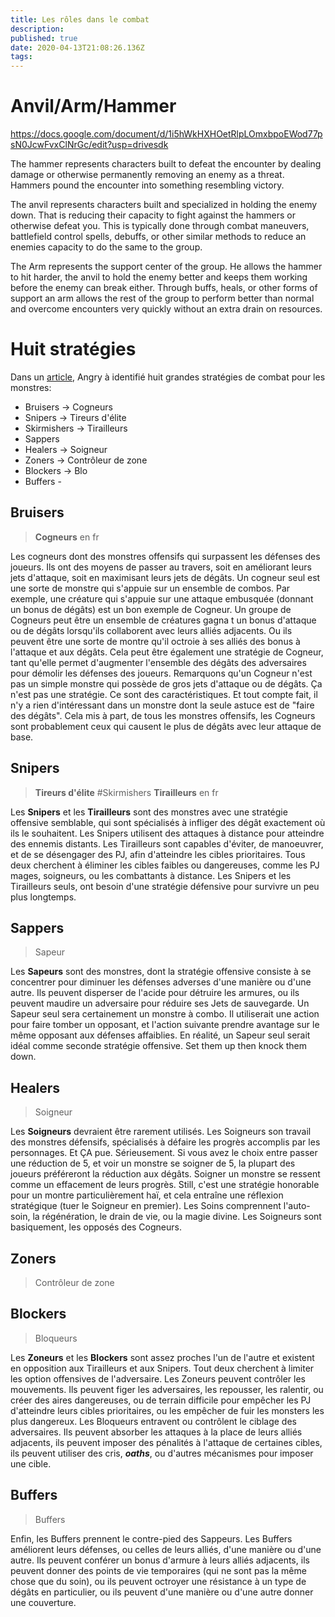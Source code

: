 ```yaml
---
title: Les rôles dans le combat
description: 
published: true
date: 2020-04-13T21:08:26.136Z
tags: 
---
```


# Anvil/Arm/Hammer

https://docs.google.com/document/d/1i5hWkHXHOetRlpLOmxbpoEWod77psN0JcwFvxClNrGc/edit?usp=drivesdk


The hammer represents characters built to defeat the encounter by dealing damage or otherwise permanently removing an enemy as a threat. Hammers pound the encounter into something resembling victory.


The anvil represents characters built and specialized in holding the enemy down. That is reducing their capacity to fight against the hammers or otherwise defeat you. This is typically done through combat maneuvers, battlefield control spells, debuffs, or other similar methods to reduce an enemies capacity to do the same to the group.


The Arm represents the support center of the group. He allows the hammer to hit harder, the anvil to hold the enemy better and keeps them working before the enemy can break either. Through buffs, heals, or other forms of support an arm allows the rest of the group to perform better than normal and overcome encounters very quickly without an extra drain on resources.

# Huit stratégies

Dans un [article](https://theangrygm.com/in-with-the-old-transparency-design-rationales-and-monster-building), Angry à identifié huit grandes stratégies de combat pour les monstres:

<!--

Which is just fine because D&D is an interactive storytelling game. But you can’t forget that second part. It’s an interactive storytelling GAME. A story archetype is a good starting point for character creation, but ultimately the archetype also has to serve a design purpose.
When you designed a new class, you had to come up with three things: an **archetype** for what the class WAS in the story, the **power source** from which the class derived it’s abilities, and the **role** that the character would play in combat.

-->

- Bruisers -> Cogneurs
- Snipers -> Tireurs d'élite
- Skirmishers -> Tirailleurs
- Sappers 
- Healers -> Soigneur
- Zoners -> Contrôleur de zone
- Blockers -> Blo
- Buffers -

## Bruisers 
> **Cogneurs** en fr

Les cogneurs dont des monstres offensifs qui surpassent les défenses des joueurs. Ils ont des moyens de passer au travers, soit en améliorant leurs jets d'attaque, soit en maximisant leurs jets de dégâts.
Un cogneur seul est une sorte de monstre qui s'appuie sur un ensemble de combos. Par exemple, une créature qui s'appuie sur une attaque embusquée (donnant un bonus de dégâts) est un bon exemple de Cogneur.
Un groupe de Cogneurs peut être un ensemble de créatures gagna t un bonus d'attaque ou de dégâts lorsqu'ils collaborent avec leurs alliés adjacents. Ou ils peuvent être une sorte de montre qu'il octroie à ses alliés des bonus à l'attaque et aux dégâts. Cela peut être également une stratégie de Cogneur, tant qu'elle permet d'augmenter l'ensemble des dégâts des adversaires pour démolir les défenses des joueurs. 
Remarquons qu'un Cogneur n'est pas un simple monstre qui possède de gros jets d'attaque ou de dégâts. Ça n'est pas une stratégie. Ce sont des caractéristiques. Et tout compte fait, il n'y a rien d'intéressant dans un monstre dont la seule astuce est de "faire des dégâts". Cela mis à part, de tous les monstres offensifs, les Cogneurs sont probablement ceux qui causent le plus de dégâts avec leur attaque de base. 

## Snipers
> **Tireurs d'élite**
#Skirmishers
> **Tirailleurs** en fr

Les **Snipers** et les **Tirailleurs** sont des monstres avec une stratégie offensive semblable, qui sont spécialisés à infliger des dégât exactement où ils le souhaitent. Les Snipers utilisent des attaques à distance pour atteindre des ennemis distants. Les Tirailleurs sont capables d'éviter, de manoeuvrer, et de se désengager des PJ, afin d'atteindre les cibles prioritaires. Tous deux cherchent à éliminer les cibles faibles ou dangereuses, comme les PJ mages, soigneurs, ou les combattants à distance. Les Snipers et les Tirailleurs seuls, ont besoin d'une stratégie défensive pour survivre un peu plus longtemps. 

## Sappers 
> Sapeur

Les **Sapeurs** sont des monstres, dont la stratégie offensive consiste à se concentrer pour diminuer les défenses adverses d'une manière ou d'une autre. Ils peuvent disperser de l'acide pour détruire les armures, ou ils peuvent maudire un adversaire pour réduire ses Jets de sauvegarde. Un Sapeur seul sera certainement un monstre à combo. Il utiliserait une action pour faire tomber un opposant, et l'action suivante prendre avantage sur le même opposant aux défenses affaiblies.  En réalité, un Sapeur seul serait idéal comme seconde stratégie offensive. Set them up then knock them down.

## Healers
> Soigneur

Les **Soigneurs** devraient être rarement utilisés. Les Soigneurs son travail des monstres défensifs, spécialisés à défaire les progrès accomplis par les personnages. Et ÇA pue. Sérieusement. Si vous avez le choix entre passer une réduction de 5, et voir un monstre se soigner de 5, la plupart des joueurs préféreront la réduction aux dégâts. Soigner un monstre se ressent comme un effacement de leurs progrès. Still, c'est une stratégie honorable pour un montre particulièrement haï, et cela entraîne une réflexion stratégique (tuer le Soigneur en premier). Les Soins comprennent l'auto-soin, la régénération, le drain de vie, ou la magie divine. Les Soigneurs sont basiquement, les opposés des Cogneurs. 

## Zoners
> Contrôleur de zone

## Blockers
> Bloqueurs

Les **Zoneurs** et les **Blockers** sont assez proches l'un de l'autre et existent en opposition aux Tirailleurs et aux Snipers. Tout deux cherchent à limiter les option offensives de l'adversaire. Les Zoneurs peuvent contrôler les mouvements. Ils peuvent figer les adversaires, les repousser, les ralentir, ou créer des aires dangereuses, ou de terrain difficile pour empêcher les PJ d'atteindre leurs cibles prioritaires, ou les empêcher de fuir les monsters les plus dangereux. Les Bloqueurs entravent ou contrôlent le ciblage des adversaires. Ils peuvent absorber les attaques à la place de leurs alliés adjacents, ils peuvent imposer des pénalités à l'attaque de certaines cibles, ils peuvent utiliser des cris, ***oaths***, ou d'autres mécanismes pour imposer une cible. 

## Buffers
> Buffers

Enfin, les Buffers prennent le contre-pied des Sappeurs. Les Buffers améliorent leurs défenses, ou celles de leurs alliés, d'une manière ou d'une autre. Ils peuvent conférer un bonus d'armure à leurs alliés adjacents, ils peuvent donner des points de vie temporaires (qui ne sont pas la même chose que du soin), ou ils peuvent octroyer une résistance à un type de dégâts en particulier, ou ils peuvent d'une manière ou d'une autre donner une couverture.

